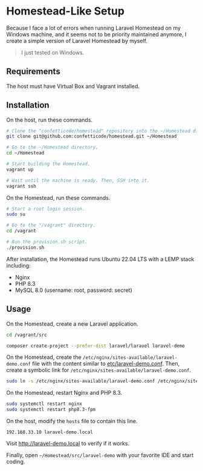 # Homestead-Like Setup

Because I face a lot of errors when running Laravel Homestead on my Windows machine,
and it seems not to be priority maintained anymore, I create a simple version of Laravel Homestead by myself.

> I just tested on Windows.

## Requirements

The host must have Virtual Box and Vagrant installed.

## Installation

On the host, run these commands.

```bash
# Clone the "confetticode/homestead" repository into the ~/Homestead directory.
git clone git@github.com:confetticode/homestead.git ~/Homestead

# Go to the ~/Homestead directory.
cd ~/Homestead

# Start building the Homestead.
vagrant up

# Wait until the machine is ready. Then, SSH into it.
vagrant ssh
```

On the Homestead, run these commands.
```bash
# Start a root login session.
sudo su

# Go to the "/vagrant" directory.
cd /vagrant

# Run the provision.sh script.
./provision.sh
```

After installation, the Homestead runs Ubuntu 22.04 LTS with a LEMP stack including:
- Nginx
- PHP 8.3
- MySQL 8.0 (username: root, password: secret)

## Usage

On the Homestead, create a new Laravel application.

```bash
cd /vagrant/src

composer create-project --prefer-dist laravel/laravel laravel-demo
```

On the Homestead,
create the `/etc/nginx/sites-available/laravel-demo.conf` file with the content similar to [etc/laravel-demo.conf](./etc/laravel-demo.conf).
Then, create a symbolic link for `/etc/nginx/sites-available/laravel-demo.conf`.

```bash
sudo ln -s /etc/nginx/sites-available/laravel-demo.conf /etc/nginx/sites-enabled/laravel-demo.conf
```

On the Homestead, restart Nginx and PHP 8.3.

```bash
sudo systemctl restart nginx
sudo systemctl restart php8.3-fpm
```

On the host, modify the `hosts` file to contain this line.

```plain
192.168.33.10 laravel-demo.local
```

Visit http://laravel-demo.local to verify if it works.

Finally, open `~/Homestead/src/laravel-demo` with your favorite IDE and start coding.
